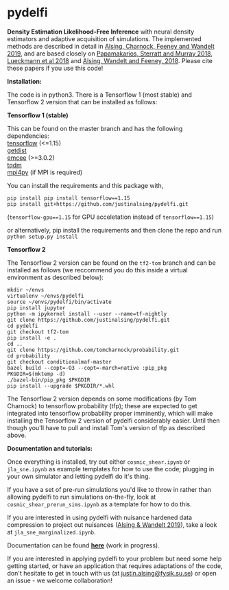 # pydelfi

**Density Estimation Likelihood-Free Inference** with neural density estimators and adaptive acquisition of simulations. The implemented methods are described in detail in [Alsing, Charnock, Feeney and Wandelt 2019](https://arxiv.org/abs/1903.00007), and are based closely on [Papamakarios, Sterratt and Murray 2018](https://arxiv.org/pdf/1805.07226.pdf), [Lueckmann et al 2018](https://arxiv.org/abs/1805.09294) and [Alsing, Wandelt and Feeney, 2018](https://academic.oup.com/mnras/article-abstract/477/3/2874/4956055?redirectedFrom=fulltext). Please cite these papers if you use this code!

**Installation:**

The code is in python3. There is a Tensorflow 1 (most stable) and Tensorflow 2 version that can be installed as follows:<br>

**Tensorflow 1 (stable)**

This can be found on the master branch and has the following dependencies:<br>
[tensorflow](https://www.tensorflow.org) (<=1.15) <br> 
[getdist](http://getdist.readthedocs.io/en/latest/)<br>
[emcee](http://dfm.io/emcee/current/) (>=3.0.2)<br>
[tqdm](https://github.com/tqdm/tqdm)<br>
[mpi4py](https://mpi4py.readthedocs.io/en/stable/) (if MPI is required)<br>

You can install the requirements and this package with,

```
pip install pip install tensorflow==1.15
pip install git+https://github.com/justinalsing/pydelfi.git
```
(`tensorflow-gpu==1.15` for GPU acceletation instead of `tensorflow==1.15`)

or alternatively, pip install the requirements and then clone the repo and run `python setup.py install`

**Tensorflow 2**

The Tensorflow 2 version can be found on the `tf2-tom` branch and can be installed as follows (we reccommend you do this inside a virtual environment as described below):

```
mkdir ~/envs
virtualenv ~/envs/pydelfi
source ~/envs/pydelfi/bin/activate
pip install jupyter
python -m ipykernel install --user --name=tf-nightly
git clone https://github.com/justinalsing/pydelfi.git
cd pydelfi
git checkout tf2-tom
pip install -e .
cd ..
git clone https://github.com/tomcharnock/probability.git
cd probability
git checkout conditionalmaf-master
bazel build --copt=-O3 --copt=-march=native :pip_pkg
PKGDIR=$(mktemp -d)
./bazel-bin/pip_pkg $PKGDIR
pip install --upgrade $PKGDIR/*.whl
```

The Tensorflow 2 version depends on some modifications (by Tom Charnock) to tensorflow probability (tfp); these are expected to get integrated into tensorflow probability proper imminently, which will make installing the Tensorflow 2 version of pydelfi considerably easier. Until then though you'll have to pull and install Tom's version of tfp as described above.

**Documentation and tutorials:** 

Once everything is installed, try out either `cosmic_shear.ipynb` or `jla_sne.ipynb` as example templates for how to use the code; plugging in your own simulator and letting pydelfi do it's thing. 

If you have a set of pre-run simulations you'd like to throw in rather than allowing pydelfi to run simulations on-the-fly, look at `cosmic_shear_prerun_sims.ipynb` as a template for how to do this.

If you are interested in using pydelfi with nuisance hardened data compression to project out nuisances ([Alsing & Wandelt 2019](https://arxiv.org/abs/1903.01473v1)), take a look at `jla_sne_marginalized.ipynb`.

Documentation can be found **[here](https://pydelfi.readthedocs.io/en/latest/)** (work in progress).

If you are interested in applying pydelfi to your problem but need some help getting started, or have an application that requires adaptations of the code, don't hesitate to get in touch with us (at justin.alsing@fysik.su.se) or open an issue - we welcome collaboration!
